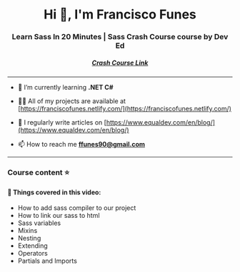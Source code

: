 <h1 align="center">Hi 👋, I'm Francisco Funes</h1>
<h3 align="center">Learn Sass In 20 Minutes | Sass Crash Course course by Dev Ed</h3>
<h5 align="center"><a target="_blank" href="https://www.youtube.com/watch?v=Zz6eOVaaelI">Crash Course Link</a></h5>
<hr>

- 🌱 I’m currently learning **.NET C#**

- 👨‍💻 All of my projects are available at [https://franciscofunes.netlify.com/](https://franciscofunes.netlify.com/)

- 📝 I regularly write articles on [https://www.equaldev.com/en/blog/](https://www.equaldev.com/en/blog/)

- 📫 How to reach me **ffunes90@gmail.com**

<hr>
<p align="left">
</p>

<h3 align="left">Course content ⭐️</h3>

<h4>📕 Things covered in this video: </h4>

- How to add sass compiler to our project
- How to link our sass to html
- Sass variables
- Mixins
- Nesting
- Extending
- Operators
- Partials and Imports
